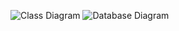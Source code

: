 ![Class Diagram](https://github.com/daffaromero/HudanSpace/blob/master/class%20diagram.png)
![Database Diagram](https://github.com/daffaromero/HudanSpace/blob/master/database%20diagram.png)
